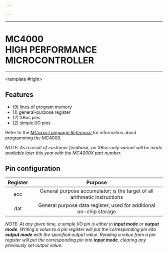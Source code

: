 ```yaml
---

---
```


----

# MC4000 <br>HIGH PERFORMANCE MICROCONTROLLER

----

<TwoCols>
<template #left>

<WideSubtitleBlock>

## Description
</WideSubtitleBlock>

A reduced-functionality microcontroller to help lower BOM costs, the MC4000 is a flexible and versatile alternative to its larger cousin, the MC6000. Don’t let its diminutive size fool you, however: The MC4000 can easily hold its own with its generous nine lines of program memory, one general-purpose register, and four I/O pins.

We are confident the MC4000 will find its way into your designs and into your heart! Contact us to request samples.
</template>
<template #right>

<WideSubtitleBlock>

## Features
</WideSubtitleBlock>

- (9) lines of program memory
- (1) general-purpose register
- (2) XBus pins
- (2) simple I/O pins

Refer to the _[MCxxxx Language Reference ](/mcxxxx-language.html)_ for information about programming the MC4000.

_NOTE: As a result of customer feedback, an XBus-only variant will be made available later this year with the MC4000X part number._
</template>
</TwoCols>

<WideSubtitleBlock>

## Pin configuration
</WideSubtitleBlock>

<ImgContainer src="/images/16.webp" alt="MC4000" />

<div class="--flex --justify-center">

| Register |                                  Purpose                                  |
|:--------:|:-------------------------------------------------------------------------:|
|   acc    | General purpose accumulator; is the target of all arithmetic instructions |
|   dat    |    General purpose data register; used for additional on-chip storage     |
</div>

_NOTE: At any given time, a simple I/O pin is either in **input mode** or **output mode**. Writing a value to a pin register will put the corresponding pin into **output mode** with the specified output value.
Reading a value from a pin register will put the corresponding pin into **input mode**, clearing any previously set output value._
